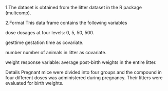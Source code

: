 1.The dataset is obtained from the litter dataset in the R package (multcomp).

2.Format
This data frame contains the following variables

dose
dosages at four levels: 0, 5, 50, 500.

gesttime
gestation time as covariate.

number
number of animals in litter as covariate.

weight
response variable: average post-birth weights in the entire litter.

Details
Pregnant mice were divided into four groups and the compound in four different doses was administered during pregnancy. Their litters were evaluated for birth weights.
